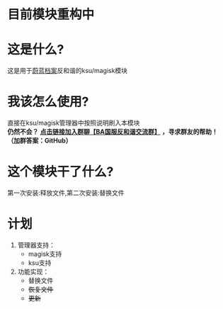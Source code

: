 # 目前模块重构中

# 这是什么?
这是用于[蔚蓝档案](https://bluearchive-cn.com/)反和谐的ksu/magisk模块

# 我该怎么使用?
直接在ksu/magisk管理器中按照说明刷入本模块  
**仍然不会？**  [**点击链接加入群聊【BA国服反和谐交流群】**](https://qm.qq.com/cgi-bin/qm/qr?k=xJx5SpbL-Exu7Fk1oiIXldAN1J_LEUb4&jump_from=webapi&authKey=An0DcDs9/SDZsBNCDJWngMuQDt+ty7UPfwn4qto1JkCVLOAUK5TIS+ihQjTAfD2Q) **，寻求群友的帮助！   （加群答案：GitHub）**

# 这个模块干了什么?
第一次安装:释放文件,第二次安装:替换文件

# 计划
1. 管理器支持：
    - magisk支持
    - ksu支持
2. 功能实现：
    - 替换文件
    - ~~恢复文件~~
    - ~~更新~~
